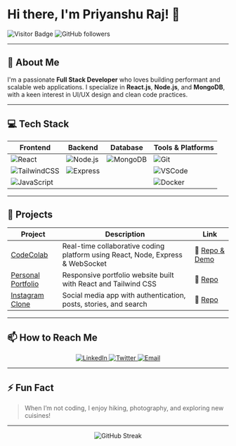 # Hi there, I'm Priyanshu Raj! 👋

![Visitor Badge](https://visitor-badge.glitch.me/badge?page_id=priyanshu123.priyanshu123)
![GitHub followers](https://img.shields.io/github/followers/priyanshu123?label=Follow&style=social)

---

## 🚀 About Me

I'm a passionate **Full Stack Developer** who loves building performant and scalable web applications. I specialize in **React.js**, **Node.js**, and **MongoDB**, with a keen interest in UI/UX design and clean code practices.

---

## 💻 Tech Stack

| Frontend             | Backend              | Database          | Tools & Platforms      |
|----------------------|----------------------|-------------------|-----------------------|
| ![React](https://img.shields.io/badge/-React-61DAFB?logo=react&logoColor=black&style=flat-square) | ![Node.js](https://img.shields.io/badge/-Node.js-339933?logo=node.js&logoColor=white&style=flat-square) | ![MongoDB](https://img.shields.io/badge/-MongoDB-47A248?logo=mongodb&logoColor=white&style=flat-square) | ![Git](https://img.shields.io/badge/-Git-F05032?logo=git&logoColor=white&style=flat-square) |
| ![TailwindCSS](https://img.shields.io/badge/-TailwindCSS-06B6D4?logo=tailwind-css&logoColor=white&style=flat-square) | ![Express](https://img.shields.io/badge/-Express-000000?logo=express&logoColor=white&style=flat-square) |                   | ![VSCode](https://img.shields.io/badge/-VSCode-0078D7?logo=visual-studio-code&logoColor=white&style=flat-square) |
| ![JavaScript](https://img.shields.io/badge/-JavaScript-F7DF1E?logo=javascript&logoColor=black&style=flat-square) |                      |                   | ![Docker](https://img.shields.io/badge/-Docker-2496ED?logo=docker&logoColor=white&style=flat-square) |

---

## 🌟 Projects

| Project             | Description                                   | Link                              |
|---------------------|-----------------------------------------------|----------------------------------|
| [CodeColab](https://github.com/priyanshu123/codecolab) | Real-time collaborative coding platform using React, Node, Express & WebSocket | 🔗 [Repo & Demo](https://codecolab-08ca.onrender.com/)                  |
| [Personal Portfolio](https://github.com/priyanshu123/portfolio) | Responsive portfolio website built with React and Tailwind CSS | 🔗 [Repo](https://github.com/priyanshu123/portfolio)                         |
| [Instagram Clone](https://github.com/priyanshu123/insta-clone) | Social media app with authentication, posts, stories, and search | 🔗 [Repo](https://github.com/priyanshu123/insta-clone)                         |

---

## 📫 How to Reach Me

<p align="center">
  <a href="https://linkedin.com/in/priyanshu123" target="_blank">
    <img src="https://img.shields.io/badge/-LinkedIn-0077B5?logo=linkedin&logoColor=white&style=for-the-badge" alt="LinkedIn"/>
  </a>
  <a href="https://twitter.com/priyanshu123" target="_blank">
    <img src="https://img.shields.io/badge/-Twitter-1DA1F2?logo=twitter&logoColor=white&style=for-the-badge" alt="Twitter"/>
  </a>
  <a href="mailto:priyanshu@example.com" target="_blank">
    <img src="https://img.shields.io/badge/-Email-D14836?logo=gmail&logoColor=white&style=for-the-badge" alt="Email"/>
  </a>
</p>

---

## ⚡ Fun Fact

> When I’m not coding, I enjoy hiking, photography, and exploring new cuisines!  

---

<p align="center">
  <img src="https://github-readme-streak-stats.herokuapp.com/?user=priyanshu123&theme=dark&hide_border=true" alt="GitHub Streak"/>
</p>
